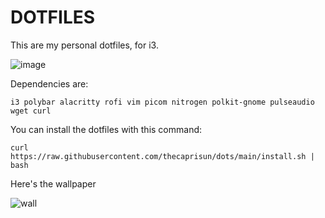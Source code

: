 # DOTFILES
This are my personal dotfiles, for i3.

![image](https://github.com/thecaprisun/dots/assets/156376854/1b70b0b0-e318-420d-90fb-9302c96b62aa)

Dependencies are:
```
i3 polybar alacritty rofi vim picom nitrogen polkit-gnome pulseaudio wget curl
```

You can install the dotfiles with this command:

```
curl https://raw.githubusercontent.com/thecaprisun/dots/main/install.sh | bash
```

Here's the wallpaper

![wall](https://github.com/thecaprisun/dots/assets/156376854/3e51c682-3183-4791-86a9-8edb0f93df5e)

